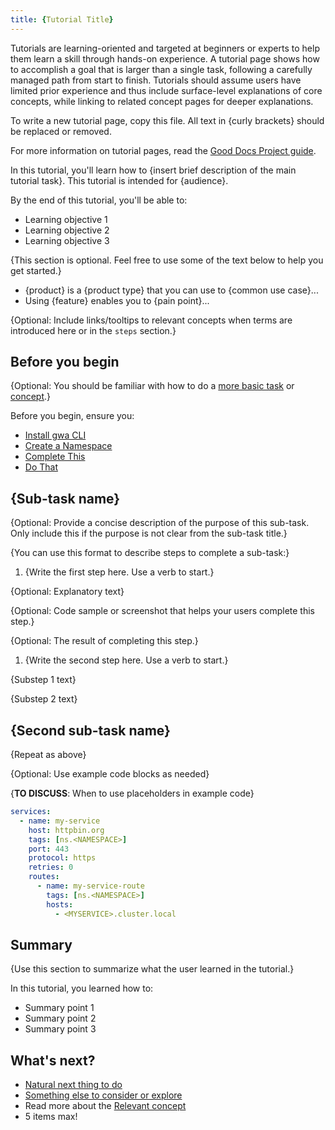 ```yaml
---
title: {Tutorial Title}
---
```

<!-- template preamble -->

Tutorials are learning-oriented and targeted at beginners or experts to help
them learn a skill through hands-on experience. A tutorial page shows how to
accomplish a goal that is larger than a single task, following a carefully
managed path from start to finish. Tutorials should assume users have limited
prior experience and thus include surface-level explanations of core concepts, while
linking to related concept pages for deeper explanations.

To write a new tutorial page, copy this file. All text in {curly brackets} should be replaced or removed.

For more information on tutorial pages, read the [Good Docs Project guide](https://gitlab.com/tgdp/templates/-/blob/main/tutorial/guide-tutorial.md).

<!-- overview -->

In this tutorial, you'll learn how to {insert brief description of the main tutorial task}. This tutorial is intended for {audience}.

By the end of this tutorial, you'll be able to:

- Learning objective 1
- Learning objective 2
- Learning objective 3

<!-- background -->

{This section is optional. Feel free to use some of the text below to help you get started.}

- {product} is a {product type} that you can use to {common use case}...
- Using {feature} enables you to {pain point}...

{Optional: Include links/tooltips to relevant concepts when terms are introduced here or in the `steps` section.}

<!-- prerequisites -->

## Before you begin

{Optional: You should be familiar with how to do a [more basic task](/how-to/basic.md) or [concept](/concepts/topic.md).}

Before you begin, ensure you:

- [Install gwa CLI](/how-to/gwa-install.md)
- [Create a Namespace](/resources/gwa-commands.md#namespacecreate)
- [Complete This](/how-to/do-this.md)
- [Do That](/how-to/do-that.md)

<!-- steps -->

## {Sub-task name}

{Optional: Provide a concise description of the purpose of this sub-task. Only include this if the purpose is not clear from the sub-task title.}

{You can use this format to describe steps to complete a sub-task:}

1. {Write the first step here. Use a verb to start.}

  {Optional: Explanatory text}

  {Optional: Code sample or screenshot that helps your users complete this step.}

  {Optional: The result of completing this step.}

1. {Write the second step here. Use a verb to start.}

  {Substep 1 text}

  {Substep 2 text}

## {Second sub-task name}

{Repeat as above}

{Optional: Use example code blocks as needed}

{**TO DISCUSS**: When to use placeholders in example code}

```yaml
services:
  - name: my-service
    host: httpbin.org
    tags: [ns.<NAMESPACE>]
    port: 443
    protocol: https
    retries: 0
    routes:
      - name: my-service-route
        tags: [ns.<NAMESPACE>]
        hosts:
          - <MYSERVICE>.cluster.local
```

<!-- summary -->

## Summary

{Use this section to summarize what the user learned in the tutorial.}

In this tutorial, you learned how to:

- Summary point 1
- Summary point 2
- Summary point 3

<!-- whatsnext -->

## What's next?

- [Natural next thing to do](/how-to/next.md)
- [Something else to consider or explore](/how-to/more.md)
- Read more about the [Relevant concept](/concepts/relevant.md)
- 5 items max!
